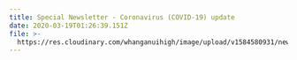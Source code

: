 ```yaml
---
title: Special Newsletter - Coronavirus (COVID-19) update
date: 2020-03-19T01:26:39.151Z
file: >-
  https://res.cloudinary.com/whanganuihigh/image/upload/v1584580931/newsletters/Special_Newsletter_re_Coronavirus_19.03.20.pdf
---
```

